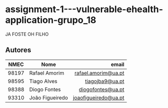 # assignment-1---vulnerable-ehealth-application-grupo_18


JA FOSTE OH FILHO


## **Autores**

| NMEC  | Nome              |                   email  |
| ----- | ----------------- | -----------------------: |
| 98197 | Rafael Amorim     |    rafael.amorim@ua.pt   |
| 98595 | Tiago Alves       |        tiagojba9@ua.pt   |
| 98388 | Diogo Fontes      |      diogofontes@ua.pt   |
| 93310 | João Figueiredo   |   joaofigueiredo@ua.pt   |
